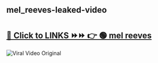 
 ## mel_reeves-leaked-video 

# <h2><a href="https://clipsfans.com/mel_reeves&ref=git">🔗 Click to LINKS ⏩⏩ 👉 🟢 mel reeves </a></h2>

<a href="https://clipsfans.com/mel_reeves&ref=git" rel="nofollow" data-target="animated-image.originalLink"><img src="https://i.ibb.co.com/xMMVF88/686577567.gif" alt="Viral Video Original" style="max-width: 100%; display: inline-block;" data-target="animated-image.originalImage"></a>
